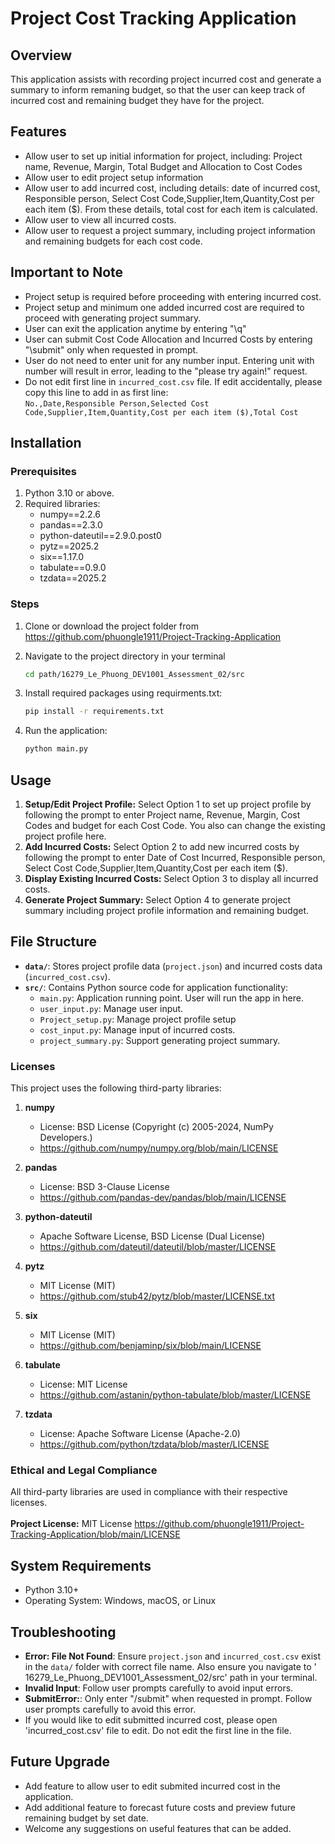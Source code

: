 # Project Cost Tracking Application

## Overview
This application assists with recording project incurred cost and generate a summary to inform remaning budget, 
so that the user can keep track of incurred cost and remaining budget they have for the project.


## Features

- Allow user to set up initial information for project, including: Project name, Revenue, Margin, Total Budget and Allocation to Cost Codes
- Allow user to edit project setup information
- Allow user to add incurred cost, including details: date of incurred cost, Responsible person, Select Cost Code,Supplier,Item,Quantity,Cost per each item ($).
From these details, total cost for each item is calculated. 
- Allow user to view all incurred costs. 
- Allow user to request a project summary, including project information and remaining budgets for each cost code. 

## Important to Note

- Project setup is required before proceeding with entering incurred cost.
- Project setup and minimum one added incurred cost are required to proceed with generating project summary.
- User can exit the application anytime by entering "\q"
- User can submit Cost Code Allocation and Incurred Costs by entering "\submit" only when requested in prompt. 
- User do not need to enter unit for any number input. Entering unit with number will result in error, leading to the "please try again!" request.
- Do not edit first line in `incurred_cost.csv` file. If edit accidentally, please copy this line to add in as first line:<br>
```No.,Date,Responsible Person,Selected Cost Code,Supplier,Item,Quantity,Cost per each item ($),Total Cost```



## Installation

### Prerequisites

1. Python 3.10 or above.
2. Required libraries:
   - numpy==2.2.6
   - pandas==2.3.0
   - python-dateutil==2.9.0.post0
   - pytz==2025.2
   - six==1.17.0
   - tabulate==0.9.0
   - tzdata==2025.2

### Steps

1. Clone or download the project folder from <https://github.com/phuongle1911/Project-Tracking-Application>

2. Navigate to the project directory in your terminal
   ```bash
   cd path/16279_Le_Phuong_DEV1001_Assessment_02/src
   ```

3. Install required packages using requirments.txt:

   ```bash
   pip install -r requirements.txt
   ```

4. Run the application:

   ```bash
   python main.py
   ```

## Usage

1. **Setup/Edit Project Profile:**
 Select Option 1 to set up project profile by following the prompt to enter Project name, Revenue, Margin, Cost Codes and budget for each Cost Code. You also can change the existing project profile here.
2. **Add Incurred Costs:**
 Select Option 2 to add new incurred costs by following the prompt to enter Date of Cost Incurred, Responsible person, Select Cost Code,Supplier,Item,Quantity,Cost per each item ($).
3. **Display Existing Incurred Costs:**
 Select Option 3 to display all incurred costs.
4. **Generate Project Summary:**
  Select Option 4 to generate project summary including project profile information and remaining budget. 

## File Structure

- **`data/`**: Stores project profile data (`project.json`) and incurred costs data (`incurred_cost.csv`).
- **`src/`**: Contains Python source code for application functionality:
  - `main.py`: Application running point. User will run the app in here.
  - `user_input.py`: Manage user input.
  - `Project_setup.py`: Manage project profile setup
  - `cost_input.py`: Manage input of incurred costs.
  - `project_summary.py`: Support generating project summary.

### Licenses

This project uses the following third-party libraries:

1. **numpy**
    - License: BSD License (Copyright (c) 2005-2024, NumPy Developers.)
    - <https://github.com/numpy/numpy.org/blob/main/LICENSE>

2. **pandas**  
   - License: BSD 3-Clause License  
   - <https://github.com/pandas-dev/pandas/blob/main/LICENSE>

3. **python-dateutil**
    - Apache Software License, BSD License (Dual License) 
    - <https://github.com/dateutil/dateutil/blob/master/LICENSE>

4. **pytz**
    - MIT License (MIT)
    - <https://github.com/stub42/pytz/blob/master/LICENSE.txt>

5. **six**
    - MIT License (MIT)
    - <https://github.com/benjaminp/six/blob/main/LICENSE>

7. **tabulate**  
   - License: MIT License  
   - <https://github.com/astanin/python-tabulate/blob/master/LICENSE>

8. **tzdata**  
   - License: Apache Software License (Apache-2.0)
   - <https://github.com/python/tzdata/blob/master/LICENSE>

### Ethical and Legal Compliance

All third-party libraries are used in compliance with their respective licenses.<br><br> 
**Project License:** MIT License <https://github.com/phuongle1911/Project-Tracking-Application/blob/main/LICENSE>

## System Requirements

- Python 3.10+
- Operating System: Windows, macOS, or Linux

## Troubleshooting

- **Error: File Not Found**: Ensure `project.json` and `incurred_cost.csv` exist in the `data/` folder with correct file name. Also ensure you navigate to ' 16279_Le_Phuong_DEV1001_Assessment_02/src' path in your terminal.
- **Invalid Input**: Follow user prompts carefully to avoid input errors.
- **SubmitError:**: Only enter "/submit" when requested in prompt. Follow user prompts carefully to avoid this error. 
- If you would like to edit submitted incurred cost, please open 'incurred_cost.csv' file to edit. Do not edit the first line in the file.

## Future Upgrade
- Add feature to allow user to edit submited incurred cost in the application.
- Add additional feature to forecast future costs and preview future remaining budget by set date. 
- Welcome any suggestions on useful features that can be added.
